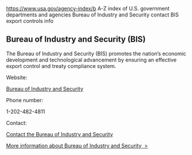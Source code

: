 

https://www.usa.gov/agency-index/b
A-Z index of U.S. government departments and agencies
Bureau of Industry and Security contact
BIS export controls info

Bureau of Industry and Security (BIS)
-------------------------------------

The Bureau of Industry and Security (BIS) promotes the nation’s economic development and technological advancement by ensuring an effective export control and treaty compliance system.

Website:

[Bureau of Industry and Security](https://www.bis.doc.gov/)

Phone number:

1-202-482-4811

Contact:

[Contact the Bureau of Industry and Security](https://www.bis.doc.gov/index.php/about-bis/contact-bis)

[More information about Bureau of Industry and Security  >](https://www.usa.gov/agencies/bureau-of-industry-and-security)
